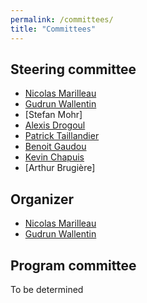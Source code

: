 ```yaml
---
permalink: /committees/
title: "Committees"
---
```


## Steering committee

- [Nicolas Marilleau](https://scholar.google.fr/citations?user=DJFy6n0AAAAJ&hl=fr)
- [Gudrun Wallentin](https://www.plus.ac.at/geoinformatik/department/team/wallentin/?lang=en)
- [Stefan Mohr]
- [Alexis Drogoul](https://scholar.google.com/citations?user=xCUL8IwAAAAJ&hl=fr)
- [Patrick Taillandier](https://miat.inrae.fr/site/Patrick_TAILLANDIER)
- [Benoit Gaudou](https://scholar.google.com/citations?user=-hv1aHYAAAAJ&hl=fr)
- [Kevin Chapuis](https://scholar.google.fr/citations?user=_fbPeNwAAAAJ&hl=fr)
- [Arthur Brugière]

## Organizer

- [Nicolas Marilleau](https://scholar.google.fr/citations?user=DJFy6n0AAAAJ&hl=fr)
- [Gudrun Wallentin](https://www.plus.ac.at/geoinformatik/department/team/wallentin/?lang=en)

## Program committee

To be determined
